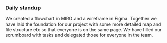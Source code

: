 ### Daily standup

We created a flowchart in MIRO and a wireframe in Figma.
Together we have laid the foundation for our project with some more detailed map and file structure etc so that everyone is on the same page.
We have filled our scrumboard with tasks and delegated those for everyone in the team.